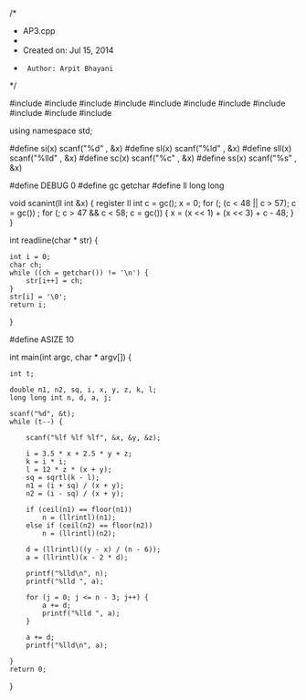 /*
 * AP3.cpp
 *
 *  Created on: Jul 15, 2014
 *      Author: Arpit Bhayani
 */

#include <map>
#include <set>
#include <cstring>
#include <stack>
#include <vector>
#include<cmath>
#include <queue>
#include <list>
#include <cstdio>
#include <cstdlib>
#include <iostream>

using namespace std;

#define si(x) scanf("%d" , &x)
#define sl(x) scanf("%ld" , &x)
#define sll(x) scanf("%lld" , &x)
#define sc(x) scanf("%c" , &x)
#define ss(x) scanf("%s" , &x)

#define DEBUG 0
#define gc getchar
#define ll long long

void scanint(ll int &x) {
	register ll int c = gc();
	x = 0;
	for (; (c < 48 || c > 57); c = gc())
		;
	for (; c > 47 && c < 58; c = gc()) {
		x = (x << 1) + (x << 3) + c - 48;
	}
}

int readline(char * str) {

	int i = 0;
	char ch;
	while ((ch = getchar()) != '\n') {
		str[i++] = ch;
	}
	str[i] = '\0';
	return i;
}

#define ASIZE 10

int main(int argc, char * argv[]) {

	int t;

	double n1, n2, sq, i, x, y, z, k, l;
	long long int n, d, a, j;

	scanf("%d", &t);
	while (t--) {

		scanf("%lf %lf %lf", &x, &y, &z);

		i = 3.5 * x + 2.5 * y + z;
		k = i * i;
		l = 12 * z * (x + y);
		sq = sqrtl(k - l);
		n1 = (i + sq) / (x + y);
		n2 = (i - sq) / (x + y);

		if (ceil(n1) == floor(n1))
			n = (llrintl)(n1);
		else if (ceil(n2) == floor(n2))
			n = (llrintl)(n2);

		d = (llrintl)((y - x) / (n - 6));
		a = (llrintl)(x - 2 * d);

		printf("%lld\n", n);
		printf("%lld ", a);

		for (j = 0; j <= n - 3; j++) {
			a += d;
			printf("%lld ", a);
		}

		a += d;
		printf("%lld\n", a);

	}
	return 0;
}
